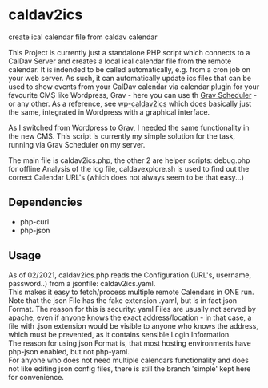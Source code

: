 # caldav2ics
create ical calendar file from caldav calendar

This Project is currently just a standalone PHP script which connects to a CalDav Server and creates a local ical calendar file from the remote calendar.
It is indended to be called automatically, e.g. from a cron job on your web server.
As such, it can automatically update ics files that can be used to show events from your CalDav calendar via calendar plugin for your favourite CMS like Wordpress, Grav - here you can use th [Grav Scheduler](https://learn.getgrav.org/17/advanced/scheduler) - or any other.
As a reference, see [wp-caldav2ics](https://wordpress.org/plugins/wp-caldav2ics/) which does basically just the same, integrated in Wordpress with a graphical interface.

As I switched from Wordpress to Grav, I needed the same functionality in the new CMS.
This script is currently my simple solution for the task, running via Grav Scheduler on my server.  

The main file is caldav2ics.php, the other 2 are helper scripts: debug.php for offline Analysis of the log file, caldavexplore.sh is used to find out the correct Calendar URL's (which does not always seem to be that easy...)

## Dependencies
- php-curl
- php-json

## Usage
As of 02/2021, caldav2ics.php reads the Configuration (URL's, username, password..) from a jsonfile: caldav2ics.yaml.  
This makes it easy to fetch/process multiple remote Calendars in ONE run.  
Note that the json File has the fake extension .yaml, but is in fact json Format. The reason for this is security: yaml Files are usually not served by apache, even if anyone knows the exact address/location - in that case, a file with .json extension would be visible to anyone who knows the address, which must be prevented, as it contains sensible Login Information.  
The reason for using json Format is, that most hosting environments have php-json enabled, but not php-yaml.  
For anyone who does not need multiple calendars functionality and does not like editing json config files, there is still the branch 'simple' kept here for convenience.

